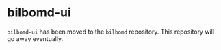 # bilbomd-ui

`bilbomd-ui` has been moved to the `bilbomd` repository. This repository will go away eventually.
